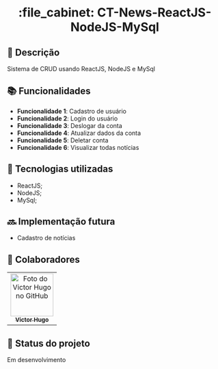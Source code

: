 <h1 align="center">:file_cabinet: CT-News-ReactJS-NodeJS-MySql</h1>

## :memo: Descrição

Sistema de CRUD usando ReactJS, NodeJS e MySql

## :books: Funcionalidades

- <b>Funcionalidade 1</b>: Cadastro de usuário
- <b>Funcionalidade 2</b>: Login do usuário
- <b>Funcionalidade 3</b>: Deslogar da conta
- <b>Funcionalidade 4</b>: Atualizar dados da conta
- <b>Funcionalidade 5</b>: Deletar conta
- <b>Funcionalidade 6</b>: Visualizar todas notícias

## :wrench: Tecnologias utilizadas

- ReactJS;
- NodeJS;
- MySql;

## :soon: Implementação futura

- Cadastro de notícias

## :handshake: Colaboradores

<table>
  <tr>
    <td align="center">
      <a href="http://github.com/tatialveso">
        <img src="https://avatars.githubusercontent.com/u/73660002?v=4" width="100px;" alt="Foto do Victor Hugo no GitHub"/><br>
        <sub>
          <b>Victor Hugo</b>
        </sub>
      </a>
    </td>
  </tr>
</table>

## :dart: Status do projeto

Em desenvolvimento
